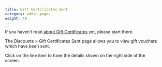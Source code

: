 ```yaml
---
title: Gift Certificates Sent
category: admin_pages
weight: 40
---
```


If you haven't read [about Gift Certificates](/user/order_total/gift_certificates/) yet, please start there. 

The Discounts > Gift Certificates Sent page allows you to view gift vouchers which have been sent.

Click on the line item to have the details shown on the right side of the screen.

